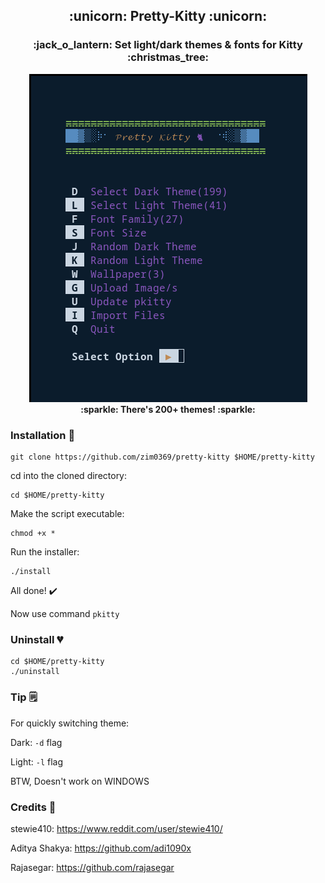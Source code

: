 <h2 align='center'> :unicorn: Pretty-Kitty :unicorn: </h1>
<h3 align='center'> :jack_o_lantern: Set light/dark themes & fonts for Kitty :christmas_tree: </h1>

<p align='center'>
<img src="images/preview.png" /><br>
<strong> :sparkle: There's 200+ themes! :sparkle: </strong>
</p>

### Installation :rainbow:

```
git clone https://github.com/zim0369/pretty-kitty $HOME/pretty-kitty
```
cd into the cloned directory:
```
cd $HOME/pretty-kitty
```
Make the script executable:
```
chmod +x *
```
Run the installer:
```
./install
```
All done! :heavy_check_mark:

Now use command `pkitty`

### Uninstall :broken_heart:
```
cd $HOME/pretty-kitty
./uninstall
```

### Tip :spiral_notepad:

For quickly switching theme:

Dark: `-d` flag

Light: `-l` flag

BTW, Doesn't work on WINDOWS

### Credits :hugs:

stewie410: https://www.reddit.com/user/stewie410/ 

Aditya Shakya: https://github.com/adi1090x 

Rajasegar: https://github.com/rajasegar
